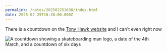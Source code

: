 ```yaml
---
permalink: /notes/202502251630/index.html
date: 2025-02-25T16:30:00.000Z
---
```


There is a countdown on the [Tony Hawk website](https://www.tonyhawkthegame.com) and I can't even right now

![A countdown showing a skateboarding man logo, a date of the 4th March, and a countdown of six days](https://cdn.rknight.me/site/2025/pb-yByMtWXA6J.png)
